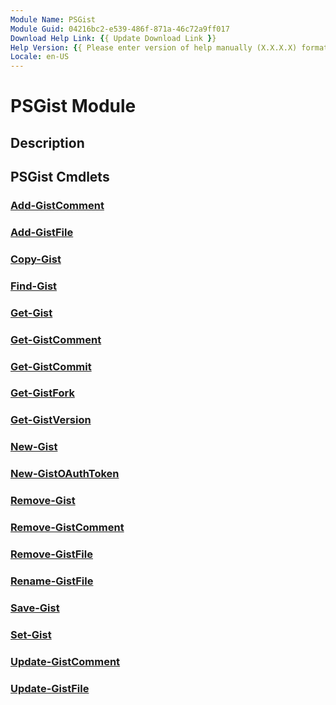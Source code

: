 ```yaml
---
Module Name: PSGist
Module Guid: 04216bc2-e539-486f-871a-46c72a9ff017
Download Help Link: {{ Update Download Link }}
Help Version: {{ Please enter version of help manually (X.X.X.X) format }}
Locale: en-US
---
```


# PSGist Module
## Description


## PSGist Cmdlets
### [Add-GistComment](Add-GistComment.md)


### [Add-GistFile](Add-GistFile.md)


### [Copy-Gist](Copy-Gist.md)


### [Find-Gist](Find-Gist.md)


### [Get-Gist](Get-Gist.md)


### [Get-GistComment](Get-GistComment.md)


### [Get-GistCommit](Get-GistCommit.md)


### [Get-GistFork](Get-GistFork.md)


### [Get-GistVersion](Get-GistVersion.md)


### [New-Gist](New-Gist.md)


### [New-GistOAuthToken](New-GistOAuthToken.md)


### [Remove-Gist](Remove-Gist.md)


### [Remove-GistComment](Remove-GistComment.md)


### [Remove-GistFile](Remove-GistFile.md)


### [Rename-GistFile](Rename-GistFile.md)


### [Save-Gist](Save-Gist.md)


### [Set-Gist](Set-Gist.md)


### [Update-GistComment](Update-GistComment.md)


### [Update-GistFile](Update-GistFile.md)


